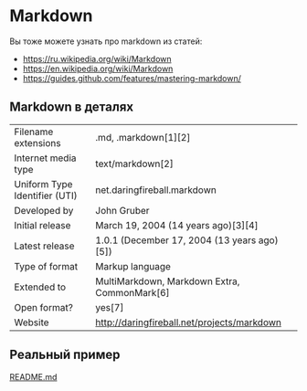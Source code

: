 <h1>Markdown</h1>

Вы тоже можете узнать про markdown из статей:
* https://ru.wikipedia.org/wiki/Markdown
* https://en.wikipedia.org/wiki/Markdown
* https://guides.github.com/features/mastering-markdown/

<h2>Markdown в деталях</h2>

| | |
|-|-|
Filename extensions | .md, .markdown[1][2]
Internet media type | text/markdown[2]
Uniform Type Identifier (UTI) | net.daringfireball.markdown
Developed by | John Gruber
Initial release | March 19, 2004 (14 years ago)[3][4]
Latest release | 1.0.1 (December 17, 2004 (13 years ago)[5])
Type of format | Markup language
Extended to | MultiMarkdown, Markdown Extra, CommonMark[6]
Open format? | yes[7]
Website | http://daringfireball.net/projects/markdown

<h2>Реальный пример</h2>

[README.md](https://github.com/Microsoft/TypeScript/blob/master/README.md)
